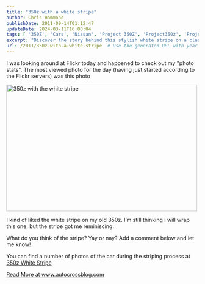 ```yaml
---
title: "350z with a white stripe"
author: Chris Hammond
publishDate: 2011-09-14T01:12:47
updateDate: 2024-03-11T16:08:04
tags: [ '350Z', 'Cars', 'Nissan', 'Project 350Z', 'Project350z', 'Project350zcom' ]
excerpt: "Discover the story behind this stylish white stripe on a classic 350z! Will the car get wrapped next? Share your thoughts in the comments below!"
url: /2011/350z-with-a-white-stripe  # Use the generated URL with year
---
```

<p>I was looking around at Flickr today and happened to check out my &quot;photo stats&quot;. The most viewed photo for the day (having just started according to the Flickr servers) was this photo</p>  <p><a href="https://www.flickr.com/photos/chammond/4116932158/" title="350z with the white stripe by chrishammond, on Flickr"><img src="https://farm3.static.flickr.com/2660/4116932158_8e616e230c.jpg" width="500" height="333" alt="350z with the white stripe"></a></p>  <p>I kind of liked the white stripe on my old 350z. I’m still thinking I will wrap this one, but the stripe got me reminiscing.</p>  <p>What do you think of the stripe? Yay or nay? Add a comment below and let me know!</p>  <p>You can find a number of photos of the car during the striping process at <a href="https://www.project350z.com/Photos/view/setdisplay/setid/72157622833814994.aspx">350z White Stripe</a></p> <a href="https://www.autocrossblog.com/350z-with-a-white-stripe">Read More at www.autocrossblog.com</a>


